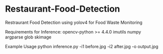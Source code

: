 # Restaurant-Food-Detection
Restraurant Food Detection using yolov4 for Food Waste Monitoring


Requirements for Inference: 
opencv-python >= 4.4.0
imutils
numpy
argparse
glob
skimage

Example Usage
python inference.py -i1 before.jpg -i2 after.jpg -o output.jpg

